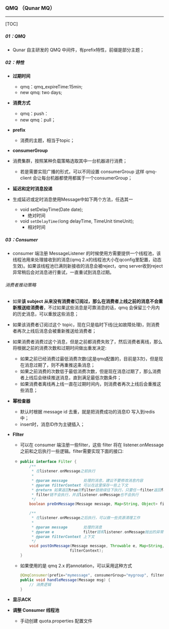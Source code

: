 ### QMQ （Qunar MQ）

------

[TOC]

##### 01：QMQ

- Qunar 自主研发的 QMQ 中间件，有prefix特性，前缀是部分主题；


##### 02：特性

- **过期时间**
    - qmq：qmq_expireTime:15min;
    - new qmq: two days;

- **消费方式**
    - qmq：push：
    - new qmq：pull；

- **prefix**
    - 消费的主题，相当于topic；

- **consumerGroup**
- 消费集群，按照某种负载策略选取其中一台机器进行消费；
  - 若是需要实现广播的形式，可以不同设置 consumerGroup 这样 qmq-client 会让每台机器都使用都属于一个consumerGroup；

- **延迟和定时消息投递** 
- 生成延迟或定时消息使用Message中如下两个方法，任选其一
    - void setDelayTime(Date date);
      - 绝对时间
    - void ``setDelayTime(``long delayTime, TimeUnit timeUnit);
      - 相对时间

##### 03：Consumer

- consumer 端注册 MessageListener 的时候使用方需要提供一个线程池，该线程池用来处理接收到的消息(qmq 2.x的线程池大小在qconfig里配置，动态生效)。如果该线程池已满则新接收的消息会被reject，qmq server收到reject异常稍后会对消息进行重试，一直重试到消息过期。


###### 消费者推动策略

- 如果**该 subject 从来没有消费者订阅过，那么在消费者上线之前的消息不会重新推送给消费者**，不过如果这些消息是可靠消息的话，qmq 会保留三个月内的历史消息，可以重放这些消息；
- 如果该消费者订阅过这个 topic，现在只是临时下线(比如故障处理)，则消费者再次上线后消息会被重新推送给消费者；
- 如果消费者消费过这个消息，但是之前都消费失败了，然后消费者离线，那么将根据之前的消费次数和过期时间做出重发决定:
  - 如果之前已经消费过最低消费次数(这是qmq配置的，目前是3次)，但是现在消息过期了，则不再重推这条消息；
  - 如果之前消费的次数低于最低消费次数，但是现在消息过期了，那么消费者上线后会继续推送消息，直到满足最低次数条件；
  - 如果消费者离线再上线一直在过期时间内，则消费者再次上线后会重推这些消息；

- **幂检查器**

  - 默认时根据 message id 去重，就是把消费成功的消息ID 写入到redis 中；
  - insert时，消息ID作为主键插入；

- **FIlter**

  - 可以在 consumer 端注册一些filter，这些 filter 将在 listener.onMessage 之前和之后执行一些逻辑。filter需要实现下面的接口:

  - ```java
    public interface Filter {
        /**
         * 在listener.onMessage之前执行
         *
         * @param message       处理的消息，建议不要修改消息内容
         * @param filterContext 可以在这里保存一些上下文
         * @return 如果返回true则filter链继续往下执行，只要任一filter返回false，则后续的
         * filter链不会执行，并且listener.onMessage也不会执行
         */
        boolean preOnMessage(Message message, Map<String, Object> filterContext);
    
        /**
         * 在listener.onMessage之后执行，可以做一些资源清理工作
         *
         * @param message       处理的消息
         * @param e             filter链和listener.onMessage抛出的异常
         * @param filterContext 上下文
         */
        void postOnMessage(Message message, Throwable e, Map<String, Object>
                          filterContext);
    }
    ```

  - 如果使用的是 qmq 2.x 的annotation，可以采用这种方式

    ```java
    @QmqConsumer(prefix="mymessage", consumerGroup="mygroup", filters={"filter1", "filter2"})
    public void handleMessage(Message msg) {
        // 消费逻辑
    }
    ```

- **显示ACK**

- **调整 Consumer 线程池**

  - 手动创建 quota.properties 配置文件
